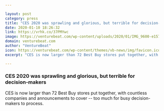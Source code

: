 ```yaml
---

layout: post
category: press
title: "CES 2020 was sprawling and glorious, but terrible for decision-makers"
date: 2020-01-10 18:26:32
link: https://vrhk.co/37PMYwc
image: https://venturebeat.com/wp-content/uploads/2020/01/IMG_9600-e1578666085445.jpeg?w=1200&strip=all
domain: venturebeat.com
author: "VentureBeat"
icon: https://venturebeat.com/wp-content/themes/vb-news/img/favicon.ico
excerpt: "CES is now larger than 72 Best Buy stores put together, with countless companies and announcements to cover -- too much for busy decision-makers to process."

---
```


### CES 2020 was sprawling and glorious, but terrible for decision-makers

CES is now larger than 72 Best Buy stores put together, with countless companies and announcements to cover -- too much for busy decision-makers to process.